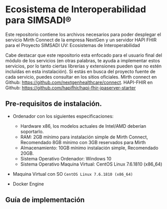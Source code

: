 # Ecosistema de Interoperabilidad para SIMSADI® 

Este repositorio contiene los archivos necesarios para poder desplegar el servicio Mirth Connect de la empresa NextGen y un servidor HAPI FHIR para el Proyecto SIMSADI UV: Ecosistemas de Interoperabilidad

Cabe destacar que este repositorio esta enfocado para el usuario final del módulo de los servicios (en otras palabras, te ayuda a implementar estos servicios, por lo tanto ciertas librerías y extensiones pueden que no estén incluídas en esta instalación). Si estás en busca del proyecto fuente de cada servicio,  puedes consultar en los sitios oficiales. Mirth connect en Github: https://github.com/nextgenhealthcare/connect. HAPI-FHIR en Github: https://github.com/hapifhir/hapi-fhir-jpaserver-starter


## Pre-requisitos de instalación.
- Ordenador con los siguientes especificaciones:
  - Hardware x86, los modelos actuales de Intel/AMD deberían soportarlo.
  - RAM: 2GB mínimo para instalación simple de Mirth Connect, Recomendado 8GB mínimo con 3GB reservados para Mirth
  - Almacenamiento: 10GB mínimo instalación simple, Recomendado 20GB.
  - Sistema Operativo Ordenador: Windows 10
  - Sistema Operativo Maquina Virtual: CentOS Linux 7.6.1810 (x86_64)

- Maquina Virtual con SO `CentOS Linux 7.6.1810 (x86_64)` 
- Docker Engine

## Guía de implementación
